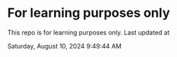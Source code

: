 # For learning purposes only
This repo is for learning purposes only.
Last updated at

Saturday, August 10, 2024 9:49:44 AM

